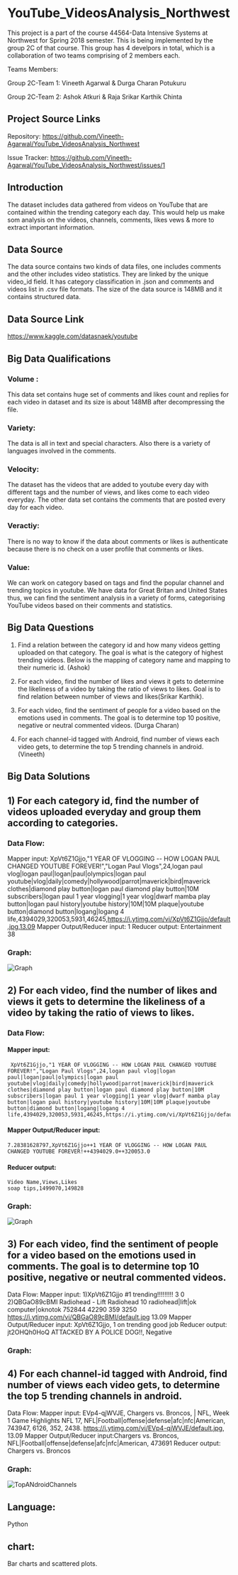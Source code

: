 # YouTube_VideosAnalysis_Northwest
This project is a part of the course 44564-Data Intensive Systems at Northwest for Spring 2018 semester. This is being implemented by the group 2C of that course. This group has 4 develpors in total, which is a collaboration of two teams comprising of 2 members each. 

Teams Members:

Group 2C-Team 1: Vineeth Agarwal & Durga Charan Potukuru

Group 2C-Team 2: Ashok Atkuri & Raja Srikar Karthik Chinta

## Project Source Links
Repository: https://github.com/Vineeth-Agarwal/YouTube_VideosAnalysis_Northwest

Issue Tracker: https://github.com/Vineeth-Agarwal/YouTube_VideosAnalysis_Northwest/issues/1

## Introduction
The dataset includes data gathered from videos on YouTube that are contained within the trending category each day. This would help us make som analysis on the videos, channels, comments, likes vews & more to extract important information.

## Data Source
The data source contains two kinds of data files, one includes comments and the other includes video statistics. They are linked by the unique video_id field. It has category classification in .json and comments and videos list in .csv file formats.
The size of the data source is 148MB and it contains structured data.

## Data Source Link
https://www.kaggle.com/datasnaek/youtube

## Big Data Qualifications
### Volume : 
This data set contains huge set of comments and likes count and replies for each video in dataset and its size is about 148MB after decompressing the file.

### Variety: 
The data is all in text and special characters. Also there is a variety of languages involved in the comments. 

### Velocity: 
The dataset has the videos that are added to youtube every day with different tags and the number of views, and likes come to each video everyday. The other data set contains the comments that are posted every day for each video.

### Veractiy: 
There is no way to know if the data about comments or likes is authenticate because there is no check on a user profile that comments or likes.

### Value:
We can work on category based on tags and find the popular channel and trending topics in youtube. We have data for Great Britan and United States thus, we can find the sentiment analysis in a variety of forms, categorising YouTube videos based on their comments and statistics.

## Big Data Questions
1) Find a relation between the category id and how many videos getting uploaded on that category. The goal is what is the category of highest trending videos. Below is the mapping of category name and mapping to their numeric id. (Ashok)

2) For each video, find the number of likes and views it gets to determine the likeliness of a video by taking the ratio of views to likes. Goal is to find relation between number of views and likes(Srikar Karthik).

3) For each video, find the sentiment of people for a video based on the emotions used in comments. The goal is to determine top 10 positive, negative or neutral commented videos. (Durga Charan)

4) For each channel-id tagged with Android, find number of views each video gets, to determine the top 5 trending channels in android. (Vineeth)

## Big Data Solutions
## 1) For each category id, find the number of videos uploaded everyday and group them according to categories.  
### Data Flow:
Mapper input: XpVt6Z1Gjjo,"1 YEAR OF VLOGGING -- HOW LOGAN PAUL CHANGED YOUTUBE FOREVER!","Logan Paul Vlogs",24,logan paul vlog|logan paul|logan|paul|olympics|logan paul youtube|vlog|daily|comedy|hollywood|parrot|maverick|bird|maverick clothes|diamond play button|logan paul diamond play button|10M subscribers|logan paul 1 year vlogging|1 year vlog|dwarf mamba play button|logan paul history|youtube history|10M|10M plaque|youtube button|diamond button|logang|logang 4 life,4394029,320053,5931,46245,https://i.ytimg.com/vi/XpVt6Z1Gjjo/default.jpg,13.09
Mapper Output/Reducer input: 1 
Reducer output: Entertainment 38
### Graph:
![Graph](Images/Video_Categories_by_their_count.png)
## 2) For each video, find the number of likes and views it gets to determine the likeliness of a video by taking the ratio of views to likes.   
### Data Flow:
#### Mapper input: 
```input
 XpVt6Z1Gjjo,"1 YEAR OF VLOGGING -- HOW LOGAN PAUL CHANGED YOUTUBE FOREVER!","Logan Paul Vlogs",24,logan paul vlog|logan paul|logan|paul|olympics|logan paul youtube|vlog|daily|comedy|hollywood|parrot|maverick|bird|maverick clothes|diamond play button|logan paul diamond play button|10M subscribers|logan paul 1 year vlogging|1 year vlog|dwarf mamba play button|logan paul history|youtube history|10M|10M plaque|youtube button|diamond button|logang|logang 4 life,4394029,320053,5931,46245,https://i.ytimg.com/vi/XpVt6Z1Gjjo/default.jpg,13.09
```
#### Mapper Output/Reducer input: 
```mapperoutput
7.28381628797,XpVt6Z1Gjjo++1 YEAR OF VLOGGING -- HOW LOGAN PAUL CHANGED YOUTUBE FOREVER!++4394029.0++320053.0
```
#### Reducer output: 
```reduceroutput
Video Name,Views,Likes
soap tips,1499070,149828
```
### Graph:
![Graph](Images/Views_vs_Likes(Trending%20with%20Views_vs_Likes%20ratio).png)


## 3) For each video, find the sentiment of people for a video based on the emotions used in comments. The goal is to determine top 10 positive, negative or neutral commented videos.  
Data Flow:
Mapper input: 
1)XpVt6Z1Gjjo	#1 trending!!!!!!!!!	3	0 
2)QBGaO89cBMI	Radiohead - Lift	Radiohead	10	radiohead|lift|ok computer|oknotok	752844	42290	359	3250	https://i.ytimg.com/vi/QBGaO89cBMI/default.jpg	13.09
Mapper Output/Reducer input: XpVt6Z1Gjjo,	1 on trending good job
Reducer output: jt2OHQh0HoQ ATTACKED BY A POLICE DOG!!, Negative
### Graph:

## 4) For each channel-id tagged with Android, find number of views each video gets, to determine the top 5 trending channels in android.  
Data Flow:
Mapper input: EVp4-qjWVJE,	Chargers vs. Broncos, | NFL, Week 1 Game Highlights	NFL	17,	NFL|Football|offense|defense|afc|nfc|American, 743947,	6126,	352,	2438.	https://i.ytimg.com/vi/EVp4-qjWVJE/default.jpg,	13.09
Mapper Output/Reducer input:Chargers vs. Broncos, NFL|Football|offense|defense|afc|nfc|American, 473691
Reducer output: Chargers vs. Broncos
### Graph:
![TopANdroidChannels](Images/Top-10-Android-Channels.PNG)


## Language:  
Python 

## chart:
Bar charts and scattered plots.
